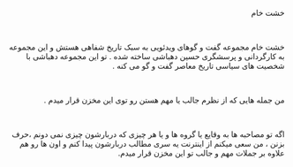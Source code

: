 <p dir='rtl' align='right'>
خشت خام
</p>
<br>
<p dir='rtl' align='right'>
خشت خام  مجموعه گفت و گوهای ویدئویی به سبک تاریخ شفاهی
  هستش و این مجموعه به کارگردانی و پرسشگری حسین دهباشی ساخته شده . تو این مجموعه دهباشی با شخصیت های سیاسی تاریخ معاصر گفت و گو می کنه .  
</p>
<br>
<p dir='rtl' align='right'>
 من جمله هایی که از نظرم جالب یا مهم هستن  رو توی این مخزن قرار میدم .  
</p>
<br>
<p dir='rtl' align='right'>
اگه تو مصاحبه ها به وقایع یا گروه ها و یا هر چیزی که دربارشون چیزی نمی دونم ،حرف بزنن ، من سعی میکنم از اینترنت یه سری مطالب دربارشون پیدا کنم و اون ها رو هم علاوه بر جملات مهم و جالب تو این مخزن قرار میدم.   
</p>
<br>


